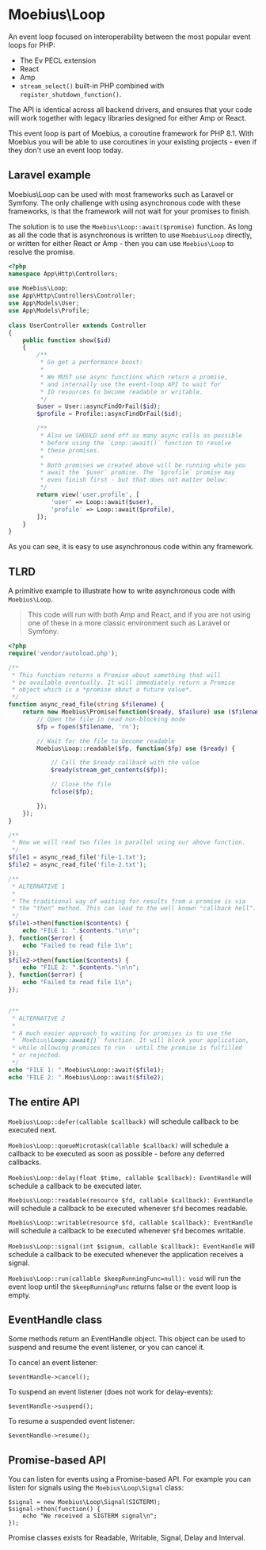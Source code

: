 Moebius\Loop
=======

An event loop focused on interoperability between the most
popular event loops for PHP:

 * The Ev PECL extension
 * React
 * Amp
 * `stream_select()` built-in PHP combined with
   `register_shutdown_function()`.

The API is identical across all backend drivers, and ensures
that your code will work together with legacy libraries
designed for either Amp or React.

This event loop is part of Moebius, a coroutine framework for
PHP 8.1. With Moebius you will be able to use coroutines in
your existing projects - even if they don't use an event loop
today.


Laravel example
---------------

Moebius\Loop can be used with most frameworks such as Laravel
or Symfony. The only challenge with using asynchronous code
with these frameworks, is that the framework will not wait
for your promises to finish.

The solution is to use the `Moebius\Loop::await($promise)` 
function. As long as all the code that is asynchronous is
written to use `Moebius\Loop` directly, or written for either
React or Amp - then you can use `Moebius\Loop` to resolve the
promise.

```php
<?php
namespace App\Http\Controllers;
 
use Moebius\Loop;
use App\Http\Controllers\Controller;
use App\Models\User;
use App\Models\Profile;
 
class UserController extends Controller
{
    public function show($id)
    {
        /**
         * Go get a performance boost:
         *
         * We MUST use async functions which return a promise,
         * and internally use the event-loop API to wait for
         * IO resources to become readable or writable.
         */
        $user = User::asyncFindOrFail($id);
        $profile = Profile::asyncFindOrFail($id);

        /**
         * Also we SHOULD send off as many async calls as possible
         * before using the `Loop::await()` function to resolve
         * these promises.
         *
         * Both promises we created above will be running while you
         * await the `$user` promise. The `$profile` promise may
         * even finish first - but that does not matter below:
         */
        return view('user.profile', [
            'user' => Loop::await($user),
            'profile' => Loop::await($profile),
        ]);
    }
}
```

As you can see, it is easy to use asynchronous code within any
framework.


TLRD
----

A primitive example to illustrate how to write asynchronous
code with `Moebius\Loop`.

> This code will run with both Amp and React, and if you are
> not using one of these in a more classic environment such
> as Laravel or Symfony.

```php
<?php
require('vendor/autoload.php');

/**
 * This function returns a Promise about something that will
 * be available eventually. It will immediately return a Promise
 * object which is a *promise about a future value*.
 */
function async_read_file(string $filename) {
    return new Moebius\Promise(function($ready, $failure) use ($filename) {
        // Open the file in read non-blocking mode
        $fp = fopen($filename, 'rn');

        // Wait for the file to become readable
        Moebius\Loop::readable($fp, function($fp) use ($ready) {

            // Call the $ready callback with the value
            $ready(stream_get_contents($fp));

            // Close the file
            fclose($fp);

        });
    });    
}

/**
 * Now we will read two files in parallel using our above function.
 */
$file1 = async_read_file('file-1.txt');
$file2 = async_read_file('file-2.txt');

/**
 * ALTERNATIVE 1
 * 
 * The traditional way of waiting for results from a promise is via 
 * the "then" method. This can lead to the well known "callback hell".
 */
$file1->then(function($contents) {
    echo "FILE 1: ".$contents."\n\n";
}, function($error) {
    echo "Failed to read file 1\n";
});
$file2->then(function($contents) {
    echo "FILE 2: ".$contents."\n\n";
}, function($error) {
    echo "Failed to read file 1\n";
});


/**
 * ALTERNATIVE 2
 *
 * A much easier approach to waiting for promises is to use the
 * `Moebius\Loop::await()` function. It will block your application,
 * while allowing promises to run - until the promise is fulfilled
 * or rejected.
 */
echo "FILE 1: ".Moebius\Loop::await($file1);
echo "FILE 2: ".Moebius\Loop::await($file2);
```


The entire API
--------------

`Moebius\Loop::defer(callable $callback)` will schedule callback
to be executed next.

`Moebius\Loop::queueMicrotask(callable $callback)` will schedule
a callback to be executed as soon as possible - before any
deferred callbacks.

`Moebius\Loop::delay(float $time, callable $callback): EventHandle`
will schedule a callback to be executed later.

`Moebius\Loop::readable(resource $fd, callable $callback): EventHandle`
will schedule a callback to be executed whenever `$fd` becomes
readable.

`Moebius\Loop::writable(resource $fd, callable $callback): EventHandle`
will schedule a callback to be executed whenever `$fd` becomes
writable.

`Moebius\Loop::signal(int $signum, callable $callback): EventHandle`
will schedule a callback to be executed whenever the application
receives a signal.

`Moebius\Loop::run(callable $keepRunningFunc=null): void` will run
the event loop until the `$keepRunningFunc` returns false or
the event loop is empty.


EventHandle class
-----------------

Some methods return an EventHandle object. This object can be
used to suspend and resume the event listener, or you can
cancel it.

To cancel an event listener:

```
$eventHandle->cancel();
```

To suspend an event listener (does not work for delay-events):

```
$eventHandle->suspend();
```

To resume a suspended event listener:

```
$eventHandle->resume();
```


Promise-based API
-----------------

You can listen for events using a Promise-based API. For example
you can listen for signals using the `Moebius\Loop\Signal` class:

```
$signal = new Moebius\Loop\Signal(SIGTERM);
$signal->then(function() {
    echo "We received a SIGTERM signal\n";
});
```

Promise classes exists for Readable, Writable, Signal, Delay and
Interval.

